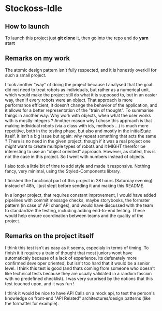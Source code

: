 # Stockoss-Idle

## How to launch

To launch this project just **git clone** it, then go into the repo and do **yarn start** 


## Remarks on my work

The atomic design pattern isn't fully respected, and it is honestly overkill for such a small project.

I took another "way" of doing the project because I analysed that the goal did not need to treat robots as individuals, but rather as a numerical unit, which would make the project still do what it is supposed to, but in an easier way, then if every robots were an object.
That approach is more performance efficient, it doesn't change the behavior of the application, and it allows for a better representation of the "train of thought".
To summarise things in another way: Why work with objects, when what the user works with is mostly integers ? 
Another reason why I chose this approach is that making individual robots (via a class with ids, methods ...) is much more repetitive, both in the testing phase, but also and mostly in the initialState itself. It isn't a big issue but again: why repeat something that acts the same ? There is no need in the given project, though if it was a real project one might want to create multiple types of robots and it MIGHT therefor be interesting to use an "object oriented" approach. However, as stated, this is not the case in this project. So I went with numbers instead of objects.

I also took a little bit of time to add style and made it responsive. Nothing fancy, very minimal, using the Styled-Components library.

I finished the functional part of this project in 28 hours (Saturday evening) instead of 48h, I just slept before sending it and making this README.

In a longer project, that requires constant improvement, I would have added pipelines with commit message checks, maybe storybooks, the formater pattern (in case of API changes), and would have discussed with the team to standardize the testing, including adding end-to-end testing. These would help ensure coordination between teams and the quality of the project.


## Remarks on the project itself

I think this test isn't as easy as it seems, especialy in terms of timing. To finish it it requires a train of thought that most juniors wont have automaticaly because of a lack of experience. Its defenetely more confirmed developer oriented, but isn't too hard that it would be a senior level. I think this test is good (and thats coming from someone who doesn't like technical tests because they are usualy validated in a random fascion with no predefined checklist). I was very surprised by the notions that this test touched upon, and it was fun ! 

I think it would be nice to have API Calls on a mock api, to test the person's knowledge on front-end "API Related" architectures/design patterns (like the formatter for example).

